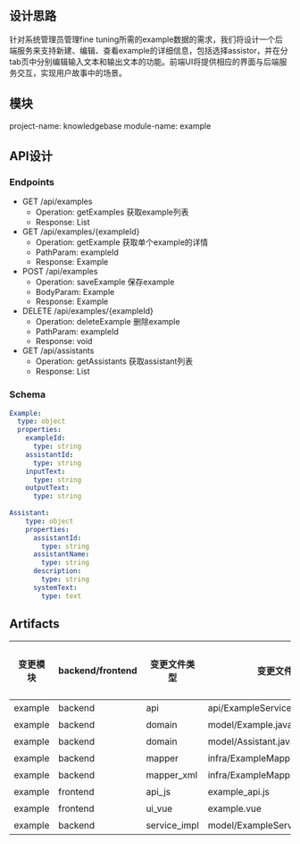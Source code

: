 ## 设计思路
针对系统管理员管理fine tuning所需的example数据的需求，我们将设计一个后端服务来支持新建、编辑、查看example的详细信息，包括选择assistor，并在分tab页中分别编辑输入文本和输出文本的功能。前端UI将提供相应的界面与后端服务交互，实现用户故事中的场景。

## 模块
project-name: knowledgebase
module-name: example

## API设计

### Endpoints
- GET /api/examples
  - Operation: getExamples 获取example列表
  - Response: List<Example>
- GET /api/examples/{exampleId}
  - Operation: getExample 获取单个example的详情
  - PathParam: exampleId
  - Response: Example
- POST /api/examples
  - Operation: saveExample 保存example
  - BodyParam: Example
  - Response: Example
- DELETE /api/examples/{exampleId}
  - Operation: deleteExample 删除example
  - PathParam: exampleId
  - Response: void
- GET /api/assistants
  - Operation: getAssistants 获取assistant列表
  - Response: List<Assistant>

### Schema
``` yaml
Example:
  type: object
  properties:
    exampleId:
      type: string
    assistantId:
      type: string
    inputText:
      type: string
    outputText:
      type: string
      
Assistant:
    type: object
    properties:
      assistantId:
        type: string
      assistantName:
        type: string
      description:
        type: string
      systemText:
        type: text
```

## Artifacts
| 变更模块 | backend/frontend | 变更文件类型       | 变更文件                          | 需要变更? |
|----------|------------------|--------------|-------------------------------|-----------|
| example  | backend          | api          | api/ExampleService.java       | 是 |
| example  | backend          | domain       | model/Example.java            | 是 |
| example | backend          | domain       | model/Assistant.java          | 是 |
| example  | backend          | mapper       | infra/ExampleMapper.java      | 是 |
| example  | backend          | mapper_xml   | infra/ExampleMapper.xml       | 是 |
| example  | frontend         | api_js       | example_api.js                | 是 |
| example  | frontend         | ui_vue       | example.vue                   | 是 |
| example  | backend          | service_impl | model/ExampleServiceImpl.java | 是 |
